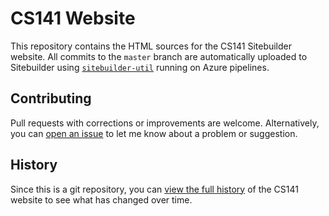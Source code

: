 # CS141 Website

This repository contains the HTML sources for the CS141 Sitebuilder website. All commits to the `master` branch are automatically uploaded to Sitebuilder using [`sitebuilder-util`](https://github.com/mbg/sitebuilder-util) running on Azure pipelines.

## Contributing 

Pull requests with corrections or improvements are welcome. Alternatively, you can [open an issue](https://github.com/fpclass/website/issues/new) to let me know about a problem or suggestion.

## History

Since this is a git repository, you can [view the full history](https://github.com/fpclass/website/commits/master) of the CS141 website to see what has changed over time.